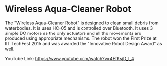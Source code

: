 # Wireless Aqua-Cleaner Robot
The "Wireless Aqua-Cleaner Robot" is designed to clean small debris from waterbodies. It is uses HC-05 and is controlled over Bluetooth. It uses 3 simple DC motors as the only actuators and all the movements are produced using appropriate mechanisms. The robot won the First Prize at IIT TechFest 2015 and was awarded the "Innovative Robot Design Award" as well.

YouTube Link: https://www.youtube.com/watch?v=4EfKsjD_I_4
